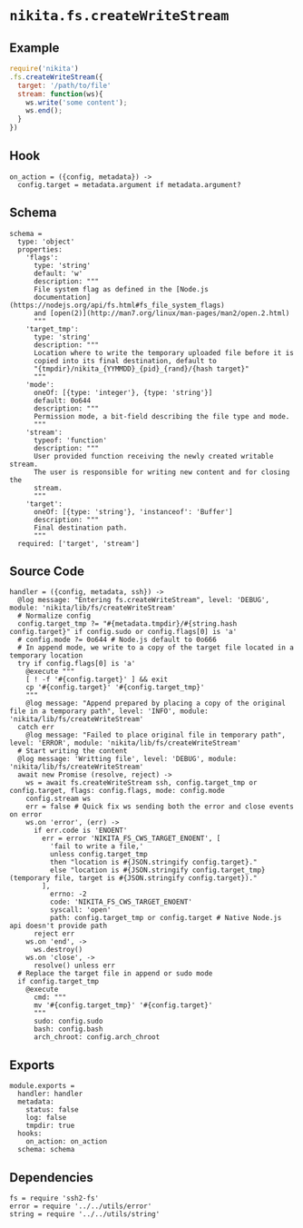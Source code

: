 
# `nikita.fs.createWriteStream`

## Example

```javascript
require('nikita')
.fs.createWriteStream({
  target: '/path/to/file'
  stream: function(ws){
    ws.write('some content');
    ws.end();
  }
})
```

## Hook

    on_action = ({config, metadata}) ->
      config.target = metadata.argument if metadata.argument?

## Schema

    schema =
      type: 'object'
      properties:
        'flags':
          type: 'string'
          default: 'w'
          description: """
          File system flag as defined in the [Node.js
          documentation](https://nodejs.org/api/fs.html#fs_file_system_flags)
          and [open(2)](http://man7.org/linux/man-pages/man2/open.2.html)
          """
        'target_tmp':
          type: 'string'
          description: """
          Location where to write the temporary uploaded file before it is
          copied into its final destination, default to
          "{tmpdir}/nikita_{YYMMDD}_{pid}_{rand}/{hash target}"
          """
        'mode':
          oneOf: [{type: 'integer'}, {type: 'string'}]
          default: 0o644
          description: """
          Permission mode, a bit-field describing the file type and mode.
          """
        'stream':
          typeof: 'function'
          description: """
          User provided function receiving the newly created writable stream.
          The user is responsible for writing new content and for closing the
          stream.
          """
        'target':
          oneOf: [{type: 'string'}, 'instanceof': 'Buffer']
          description: """
          Final destination path.
          """
      required: ['target', 'stream']

## Source Code

    handler = ({config, metadata, ssh}) ->
      @log message: "Entering fs.createWriteStream", level: 'DEBUG', module: 'nikita/lib/fs/createWriteStream'
      # Normalize config
      config.target_tmp ?= "#{metadata.tmpdir}/#{string.hash config.target}" if config.sudo or config.flags[0] is 'a'
      # config.mode ?= 0o644 # Node.js default to 0o666
      # In append mode, we write to a copy of the target file located in a temporary location
      try if config.flags[0] is 'a'
        @execute """
        [ ! -f '#{config.target}' ] && exit
        cp '#{config.target}' '#{config.target_tmp}'
        """
        @log message: "Append prepared by placing a copy of the original file in a temporary path", level: 'INFO', module: 'nikita/lib/fs/createWriteStream'
      catch err
        @log message: "Failed to place original file in temporary path", level: 'ERROR', module: 'nikita/lib/fs/createWriteStream'
      # Start writing the content
      @log message: 'Writting file', level: 'DEBUG', module: 'nikita/lib/fs/createWriteStream'
      await new Promise (resolve, reject) ->
        ws = await fs.createWriteStream ssh, config.target_tmp or config.target, flags: config.flags, mode: config.mode
        config.stream ws
        err = false # Quick fix ws sending both the error and close events on error
        ws.on 'error', (err) ->
          if err.code is 'ENOENT'
            err = error 'NIKITA_FS_CWS_TARGET_ENOENT', [
              'fail to write a file,'
              unless config.target_tmp
              then "location is #{JSON.stringify config.target}."
              else "location is #{JSON.stringify config.target_tmp} (temporary file, target is #{JSON.stringify config.target})."
            ],
              errno: -2
              code: 'NIKITA_FS_CWS_TARGET_ENOENT'
              syscall: 'open'
              path: config.target_tmp or config.target # Native Node.js api doesn't provide path
          reject err
        ws.on 'end', ->
          ws.destroy()
        ws.on 'close', ->
          resolve() unless err
      # Replace the target file in append or sudo mode
      if config.target_tmp
        @execute
          cmd: """
          mv '#{config.target_tmp}' '#{config.target}'
          """
          sudo: config.sudo
          bash: config.bash
          arch_chroot: config.arch_chroot

## Exports

    module.exports =
      handler: handler
      metadata:
        status: false
        log: false
        tmpdir: true
      hooks:
        on_action: on_action
      schema: schema

## Dependencies

    fs = require 'ssh2-fs'
    error = require '../../utils/error'
    string = require '../../utils/string'
